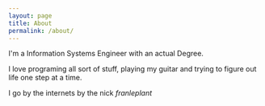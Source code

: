 ```yaml
---
layout: page
title: About
permalink: /about/
---
```


I'm a Information Systems Engineer with an actual Degree.

I love programing all sort of stuff, playing my guitar and
trying to figure out life one step at a time.

I go by the internets by the nick *franleplant*
